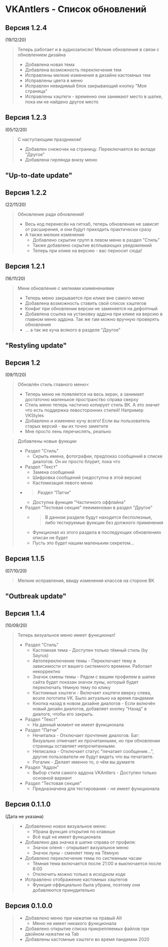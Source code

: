# VKAntlers - Список обновлений

## Версия 1.2.4
(19/12/20)
> Теперь работает и в аудиозаписях!
> Мелкие обновления в связи с обновлением дизайна
> * Добавлена новая тема
> * Добавлена возможность переключения тем
> * Исправлены мелкие изменения в дизайне кастомных тем
> * Исправлены цвета в меню
> * Исправлен невидимый блок закрывающий кнопку "Моя страница"
> * Исправлены хэштеги - временно они занимают место в шапке, пока им не найдено другое место

## Версия 1.2.3
(05/12/20)
> С наступающим праздником!
> * Добавлен снежочек на страницу. Переключается во вкладе "Другое"
> * Добавлена гирлянда внизу меню

## "Up-to-date update"
## Версия 1.2.2 
(22/11/20)
> Обновление ради обновлений!
> * Весь код перенесён на гитхаб, теперь обновления не зависят от расширения, и они будут приходить практически сразу
> * А также мелкие изменения
>   * Добавлено скрытие групп в левом меню в раздел "Стиль"</li>
>   * Также добавлено скрытие всплывающих уведомлений</li>
>   * Теперь при клике на версию - вас перносит сюда!</li>

## Версия 1.2.1
(16/11/20)
> Мини обновление с мелкими изименениями
> * Теперь меню закрывается при клике вне самого меню
> * Добавлена возможность ставить свой список хэштегов
> * Конфиг при обновлении версии не заменяется на дефолтный
> * Добавлена ссылка на установку аддона при клике на версию в главном меню аддона. Так же там можно вручную проверять обновления
> * ... а так же куча всякого в разделе "Другое"

## "Restyling update"
## Версия 1.2
(09/11/20)
> Обновлён стиль главного меню<
> * Теперь меню не появляется на весь экран, а занимает достаточно маленькое пространство справа сверху
> * Стиль меню теперь частично копирует стиль ВК. А это значит что есть поддержка левосторонних стилей! Например VKStyles
> * Добавлено и изменено кучу всего! Если вы пользователь старых версий - вы их точно заметите
> * Мне просто лень перечислять, реально

> Добавлены новые функции
> * Раздел "Стиль"
>   * Скрыть имена, фотографии, предпоказ сообщений в списке диалогов. Он их просто блурит, пока что
> * Раздел "Текст"
>   * Замена сообщений
>   * Шифровка сообщений (недоступна в этой версии)
>   * Кастомизация левого меню
> * >Раздел "Патчи"
>   * Доступна функция "Частичного оффлайна"
> * Раздел "Тестовая секция" пееименован в раздел "Другое"
>   * >В данном разделе будут находится бесполезные, либо тестируемые функции без должного применения
>   * Функционал из этого раздела в последующих обновлениях описан не будет
>   * Пусть это будет нашим маленьким секретом...

## Версия 1.1.5
(07/10/20)
> Мелкие исправления, ввиду изменения классов на стороне ВК

## "Outbreak update"
## Версия 1.1.4
(10/09/20)
> Теперь визуальное меню имеет функционал!
> * Раздел "Стиль"
>   * Кастомная тема - Доступен только тёмный стиль (by Sayrus)
>   * Автопереключение темы - Переключает тему в зависимости от вашего системного времени. Работает некорректно
>   * Значок смены темы - Рядом с вашим профилем в шапке сайта будет показан значок луны, который будет переключать тёмную тему по клику
>   * Кастомные хэштеги - Включает хэштеги вверху слева, возле логотипа VK. Было актуально на время пандемии
>   * Кнопка назад в новом дизайне диалогов - Если включён новый дизайн диалогов, добавляет кнопку "Назад" в диалоге, чтобы его закрыть.
> * Раздел "Текст"
>   * На данный момент не имеет функционала
> * Раздел "Патчи"
>   * Нечиталка - Отключает прочтение диалогов. Баг: Визуально отмечает их прочитанными, но при обновлении страницы оставляет непрочитанными.
>   * Неписалка - Отключает статус "печатает сообщение...", другие пользователи не будут видеть что вы печатаете.
>   * Рогалик - Делает именно то, о чём вы думаете
> * Раздел "Аддон"
>   * Выбор стиля самого аддона VKAntlers - Доступен только основной вариант
> * Раздел "Тестовая секция"
>   * Предназначена для тестирования - не имеет функционала

## Версия 0.1.1.0
(Дата не указана)
> * Добавленно новое визуальное меню:
>   * Убрана функция открытия по клавише
>   * Всё ещё не имеет функционала
> * Добавлено два значка в шапке справа от профиля:
>   * Значок оленя - открывает визуальное меню
>   * Значок луны - сменяет тему на Тёмную
> * Добавлено переключение темы по системным часам
>   * Тёмная тема включается после 21:00 и выключается после 8:00
>   * Отключить можно только в исходном коде
> * Исправлено отображение кастомных хэштегов
>   * Функция оффициально была убрана, поэтому они добавляются принудительно

## Версия 0.1.0.0
> * Добавлено меню при нажатии на правый Alt
>   * Меню не имеет никакого функционала
> * Добавлено открытие списка прикрепляемых файлов при двойном нажатии на Tab
> * Добавлены кастомные хэштеги во время пандемии 2020
